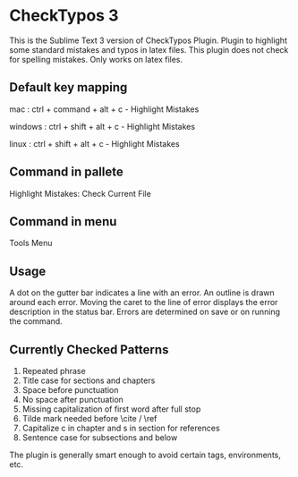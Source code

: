 CheckTypos 3
============

This is the Sublime Text 3 version of CheckTypos Plugin.
Plugin to highlight some standard mistakes and typos in latex
files. This plugin does not check for spelling mistakes. Only
works on latex files.


Default key mapping
-------------------

mac     : ctrl + command + alt + c - Highlight Mistakes

windows : ctrl + shift + alt + c - Highlight Mistakes

linux   : ctrl + shift + alt + c - Highlight Mistakes



Command in pallete
------------------

Highlight Mistakes: Check Current File

Command in menu
---------------

Tools Menu

Usage
-----

A dot on the gutter bar indicates a line with an error. An
outline is drawn around each error. Moving the caret
to the line of error displays the error description in the
status bar. Errors are determined on save or on running the
command.

Currently Checked Patterns
--------------------------

1. Repeated phrase
2. Title case for sections and chapters
3. Space before punctuation
4. No space after punctuation
5. Missing capitalization of first word after full stop
6. Tilde mark needed before \cite / \ref
7. Capitalize c in chapter and s in section for references
8. Sentence case for subsections and below

The plugin is generally smart enough to avoid certain tags,
environments, etc.




